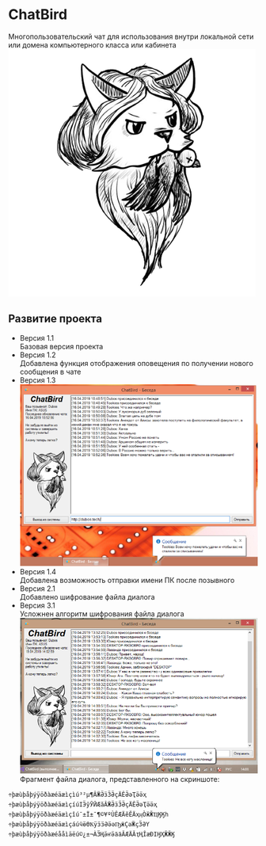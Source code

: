 # ChatBird
Многопользовательский чат для использования внутри локальной сети или домена компьютерного класса или кабинета \
![Логотип](https://github.com/Dubos1210/ChatBird/blob/master/logo.png)

## Развитие проекта
  + Версия 1.1 \
  Базовая версия проекта
  + Версия 1.2 \
  Добавлена функция отображения оповещения по получении нового сообщения в чате
  + Версия 1.3 \
  ![Скриншот версии 1.3](https://github.com/Dubos1210/ChatBird/blob/master/_releases/1.3/screenshot.png)
  + Версия 1.4 \
  Добавлена возможность отправки имени ПК после позывного
  + Версия 2.1 \
  Добавлено шифрование файла диалога
  + Версия 3.1 \
  Усложнен алгоритм шифрования файла диалога
  ![Скриншот версии 3.1](https://github.com/Dubos1210/ChatBird/blob/master/_releases/3.1/screenshot.png) \
  Фрагмент файла диалога, представленного на скриншоте:
  ```
  ÷þæùþåþýÿöðàæéäæìçìú³²µ¶ÂӜӚӟӞӚҫӒÊӚәҬӛӛҳ
  ÷þæùþåþýÿöðàæéäæìçíúӀӬӯӮӢӔӑÂӜӚӟӞӚҫӒÊӚәҬӛӛҳ
  ÷þæùþåþýÿöðàæéäæìçîú¯±Ï±¯¶©¥ºÙÊӔӒӗӖӒҳӊÒӂӁҴӃӃһ
  ÷þæùþåþýÿöðàæéäæìçáúӵӫӨҞÿӟӟӘӛәҦӝÇәӜҫӞӘҮ
  ÷þæùþåþýÿöðàæéååìäëú©¿±¬ÀӞҢӛҥӛӓӓӐӔӒӐҭҢÎӕÐӀӇҲӁӁӃ
  ```
